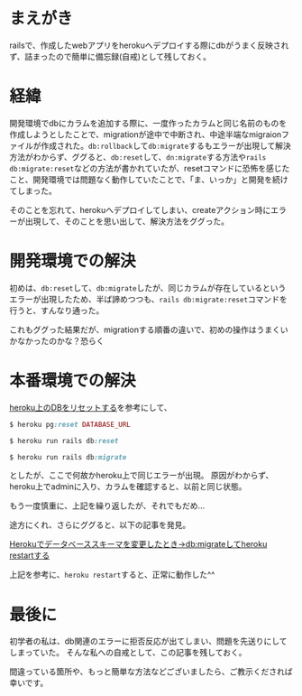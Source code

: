 # まえがき

railsで、作成したwebアプリをherokuへデプロイする際にdbがうまく反映されず、詰まったので簡単に備忘録(自戒)として残しておく。


# 経緯

開発環境でdbにカラムを追加する際に、一度作ったカラムと同じ名前のものを作成しようとしたことで、migrationが途中で中断され、中途半端なmigraionファイルが作成された。`db:rollback`して`db:migrate`するもエラーが出現して解決方法がわからず、ググると、`db:reset`して、`dn:migrate`する方法や`rails db:migrate:reset`などの方法が書かれていたが、resetコマンドに恐怖を感じたこと、開発環境では問題なく動作していたことで、「ま、いっか」と開発を続けてしまった。

そのことを忘れて、herokuへデプロイしてしまい、createアクション時にエラーが出現して、そのことを思い出して、解決方法をググった。

# 開発環境での解決

初めは、`db:reset`して、`db:migrate`したが、同じカラムが存在しているというエラーが出現したため、半ば諦めつつも、`rails db:migrate:reset`コマンドを行うと、すんなり通った。

これもググった結果だが、migrationする順番の違いで、初めの操作はうまくいかなかったのかな？恐らく

# 本番環境での解決

[heroku上のDBをリセットする](https://qiita.com/G-awa/items/792b7cd60205823f7ac0)を参考にして、

```ruby
$ heroku pg:reset DATABASE_URL

$ heroku run rails db:reset

$ heroku run rails db:migrate
```

としたが、ここで何故かheroku上で同じエラーが出現。
原因がわからず、heroku上でadminに入り、カラムを確認すると、以前と同じ状態。

もう一度慎重に、上記を繰り返したが、それでもだめ...

途方にくれ、さらにググると、以下の記事を発見。

[Herokuでデータベーススキーマを変更したとき→db:migrateしてheroku restartする](https://seinzumtode.hatenadiary.jp/entry/20120527/1338102726)

上記を参考に、`heroku restart`すると、正常に動作した^^

# 最後に

初学者の私は、db関連のエラーに拒否反応が出てしまい、問題を先送りにしてしまっていた。
そんな私への自戒として、この記事を残しておく。

間違っている箇所や、もっと簡単な方法などございましたら、ご教示くだされば幸いです。

